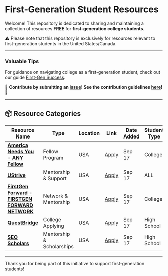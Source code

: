 # First-Generation Student Resources

Welcome! This repository is dedicated to sharing and maintaining a collection of resources **FREE** for **first-generation college students**. 

:warning: Please note that this repository is exclusively for resources relevant to first-generation students in the United States/Canada.

---

### Valuable Tips
For guidance on navigating college as a first-generation student, check out our guide [First-Gen Success](link-to-guide).

🙏 **Contribute by submitting an [issue](https://github.com/zijunw04/First-Gen-Resources/issues/new/choose)! See the contribution guidelines [here](./CONTRIBUTING.md)!** 🙏

---

## 📦 Resource Categories

| **Resource Name** | **Type** | **Location** | **Link** | **Date Added** | **Student Type** |
| ------------------ | -------- | ------------ | -------- | --------------- | --------------- |
| **[America Needs You - ANY Fellow](https://americaneedsyou.org/)** | Fellow Program | USA | [Apply](https://americaneedsyou.org/fellows-program/) | Sep 17 | College |
| **[UStrive](https://www.ustrive.com/)** | Mentorship & Support | USA | [Apply](https://app.ustrive.com/login/) | Sep 17 | ALL |
| **[FirstGen Forward - FIRSTGEN FORWARD NETWORK](https://firstgen.naspa.org/)** | Network & Mentorship | USA | [Apply](https://firstgen.naspa.org/programs-and-services/first-scholars-network/firstgen-forward-network/) | Sep 17 | College |
| **[QuestBridge](https://www.questbridge.org/)** | College Applying | USA | [Apply](https://apply.questbridge.org/portal/apply/) | Sep 17 | High School |
| **[SEO Scholars](https://www.seo-usa.org/scholars/)** | Mentorship & Scholarships | USA | [Apply](https://www.seo-usa.org/scholars/program/) | Sep 17 | High School |
---


Thank you for being part of this initiative to support first-generation students!
